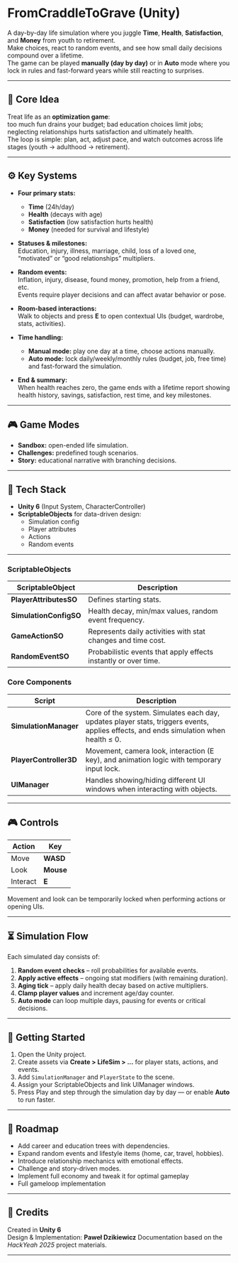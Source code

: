 # FromCraddleToGrave (Unity)

A day-by-day life simulation where you juggle **Time**, **Health**, **Satisfaction**, and **Money** from youth to retirement.  
Make choices, react to random events, and see how small daily decisions compound over a lifetime.  
The game can be played **manually (day by day)** or in **Auto** mode where you lock in rules and fast-forward years while still reacting to surprises.

---

## 🧠 Core Idea

Treat life as an **optimization game**:  
too much fun drains your budget; bad education choices limit jobs; neglecting relationships hurts satisfaction and ultimately health.  
The loop is simple: plan, act, adjust pace, and watch outcomes across life stages (youth → adulthood → retirement).

---

## ⚙️ Key Systems

- **Four primary stats:**  
  - **Time** (24h/day)  
  - **Health** (decays with age)  
  - **Satisfaction** (low satisfaction hurts health)  
  - **Money** (needed for survival and lifestyle)

- **Statuses & milestones:**  
  Education, injury, illness, marriage, child, loss of a loved one, “motivated” or “good relationships” multipliers.

- **Random events:**  
  Inflation, injury, disease, found money, promotion, help from a friend, etc.  
  Events require player decisions and can affect avatar behavior or pose.

- **Room-based interactions:**  
  Walk to objects and press **E** to open contextual UIs (budget, wardrobe, stats, activities).

- **Time handling:**  
  - **Manual mode:** play one day at a time, choose actions manually.  
  - **Auto mode:** lock daily/weekly/monthly rules (budget, job, free time) and fast-forward the simulation.

- **End & summary:**  
  When health reaches zero, the game ends with a lifetime report showing  
  health history, savings, satisfaction, rest time, and key milestones.

---

## 🎮 Game Modes

- **Sandbox:** open-ended life simulation.  
- **Challenges:** predefined tough scenarios.  
- **Story:** educational narrative with branching decisions.

---

## 🧩 Tech Stack

- **Unity 6** (Input System, CharacterController)
- **ScriptableObjects** for data-driven design:
  - Simulation config  
  - Player attributes  
  - Actions  
  - Random events  

---

### ScriptableObjects

| ScriptableObject | Description |
|------------------|-------------|
| **PlayerAttributesSO** | Defines starting stats. |
| **SimulationConfigSO** | Health decay, min/max values, random event frequency. |
| **GameActionSO** | Represents daily activities with stat changes and time cost. |
| **RandomEventSO** | Probabilistic events that apply effects instantly or over time. |

### Core Components

| Script | Description |
|--------|-------------|
| **SimulationManager** | Core of the system. Simulates each day, updates player stats, triggers events, applies effects, and ends simulation when health ≤ 0. |
| **PlayerController3D** | Movement, camera look, interaction (E key), and animation logic with temporary input lock. |
| **UIManager** | Handles showing/hiding different UI windows when interacting with objects. |

---

## 🎮 Controls

| Action | Key |
|--------|-----|
| Move | **WASD** |
| Look | **Mouse** |
| Interact | **E** |

Movement and look can be temporarily locked when performing actions or opening UIs.

---

## ⏳ Simulation Flow

Each simulated day consists of:
1. **Random event checks** – roll probabilities for available events.  
2. **Apply active effects** – ongoing stat modifiers (with remaining duration).  
3. **Aging tick** – apply daily health decay based on active multipliers.  
4. **Clamp player values** and increment age/day counter.  
5. **Auto mode** can loop multiple days, pausing for events or critical decisions.

---

## 🚀 Getting Started

1. Open the Unity project.  
2. Create assets via **Create > LifeSim > ...** for player stats, actions, and events.  
3. Add `SimulationManager` and `PlayerState` to the scene.  
4. Assign your ScriptableObjects and link UIManager windows.  
5. Press Play and step through the simulation day by day — or enable **Auto** to run faster.

---

## 🧭 Roadmap

- Add career and education trees with dependencies.  
- Expand random events and lifestyle items (home, car, travel, hobbies).  
- Introduce relationship mechanics with emotional effects.  
- Challenge and story-driven modes.
- Implement full economy and tweak it for optimal gameplay
- Full gameloop implementation

---

## 👥 Credits

Created in **Unity 6**  
Design & Implementation: **Paweł Dzikiewicz**
Documentation based on the *HackYeah 2025* project materials.

---


